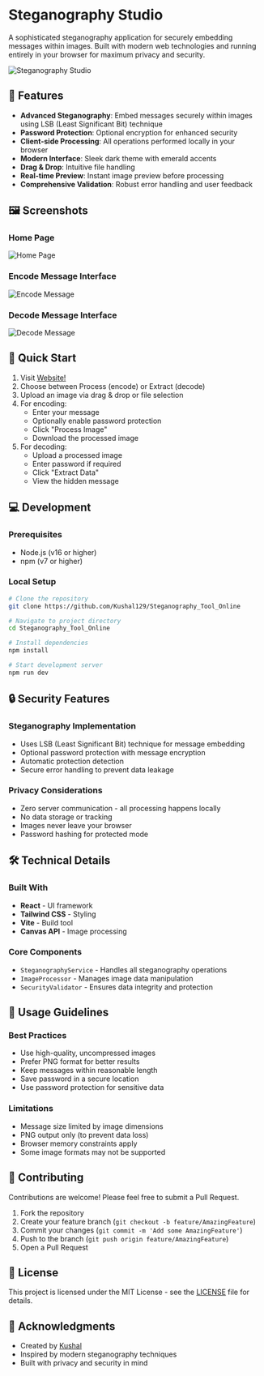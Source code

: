 # Steganography Studio

A sophisticated steganography application for securely embedding messages within images. Built with modern web technologies and running entirely in your browser for maximum privacy and security.

![Steganography Studio](https://media.wired.com/photos/594db1717c1bde11fe06f341/master/w_1920,c_limit/hidden_data-01.png)

## 🌟 Features

- **Advanced Steganography**: Embed messages securely within images using LSB (Least Significant Bit) technique
- **Password Protection**: Optional encryption for enhanced security
- **Client-side Processing**: All operations performed locally in your browser
- **Modern Interface**: Sleek dark theme with emerald accents
- **Drag & Drop**: Intuitive file handling
- **Real-time Preview**: Instant image preview before processing
- **Comprehensive Validation**: Robust error handling and user feedback

## 🖼️ Screenshots

### **Home Page**
![Home Page](https://res.cloudinary.com/day0qlfda/image/upload/v1740126815/no7bdnfdctkemtil2gn0.png)

### **Encode Message Interface**
![Encode Message](https://res.cloudinary.com/day0qlfda/image/upload/v1740127455/q9gclupkbtdbn8sec487.png)

### **Decode Message Interface**
![Decode Message](https://res.cloudinary.com/day0qlfda/image/upload/v1740126818/ocoqrzx0srriiuc5y1pt.png)


## 🚀 Quick Start

1. Visit [Website!](https://steganographybykhp.netlify.app)
2. Choose between Process (encode) or Extract (decode)
3. Upload an image via drag & drop or file selection
4. For encoding:
   - Enter your message
   - Optionally enable password protection
   - Click "Process Image"
   - Download the processed image
5. For decoding:
   - Upload a processed image
   - Enter password if required
   - Click "Extract Data"
   - View the hidden message

## 💻 Development

### Prerequisites

- Node.js (v16 or higher)
- npm (v7 or higher)

### Local Setup

```bash
# Clone the repository
git clone https://github.com/Kushal129/Steganography_Tool_Online

# Navigate to project directory
cd Steganography_Tool_Online

# Install dependencies
npm install

# Start development server
npm run dev
```

## 🔒 Security Features

### Steganography Implementation

- Uses LSB (Least Significant Bit) technique for message embedding
- Optional password protection with message encryption
- Automatic protection detection
- Secure error handling to prevent data leakage

### Privacy Considerations

- Zero server communication - all processing happens locally
- No data storage or tracking
- Images never leave your browser
- Password hashing for protected mode

## 🛠️ Technical Details

### Built With

- **React** - UI framework
- **Tailwind CSS** - Styling
- **Vite** - Build tool
- **Canvas API** - Image processing

### Core Components

- `SteganographyService` - Handles all steganography operations
- `ImageProcessor` - Manages image data manipulation
- `SecurityValidator` - Ensures data integrity and protection

## 📝 Usage Guidelines

### Best Practices

- Use high-quality, uncompressed images
- Prefer PNG format for better results
- Keep messages within reasonable length
- Save password in a secure location
- Use password protection for sensitive data

### Limitations

- Message size limited by image dimensions
- PNG output only (to prevent data loss)
- Browser memory constraints apply
- Some image formats may not be supported

## 🤝 Contributing

Contributions are welcome! Please feel free to submit a Pull Request.

1. Fork the repository
2. Create your feature branch (`git checkout -b feature/AmazingFeature`)
3. Commit your changes (`git commit -m 'Add some AmazingFeature'`)
4. Push to the branch (`git push origin feature/AmazingFeature`)
5. Open a Pull Request

## 📄 License

This project is licensed under the MIT License - see the [LICENSE](LICENSE) file for details.

## 🙏 Acknowledgments

- Created by [Kushal](https://github.com/Kushal129)
- Inspired by modern steganography techniques
- Built with privacy and security in mind